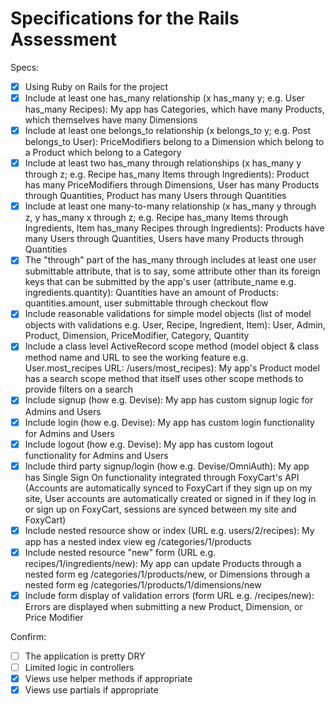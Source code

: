 # Specifications for the Rails Assessment

Specs:
- [x] Using Ruby on Rails for the project
- [x] Include at least one has_many relationship (x has_many y; e.g. User has_many Recipes): My app has Categories, which have many Products, which themselves have many Dimensions
- [x] Include at least one belongs_to relationship (x belongs_to y; e.g. Post belongs_to User): PriceModifiers belong to a Dimension which belong to a Product which belong to a Category
- [x] Include at least two has_many through relationships (x has_many y through z; e.g. Recipe has_many Items through Ingredients): Product has many PriceModifiers through Dimensions, User has many Products through Quantities, Product has many Users through Quantities
- [x] Include at least one many-to-many relationship (x has_many y through z, y has_many x through z; e.g. Recipe has_many Items through Ingredients, Item has_many Recipes through Ingredients): Products have many Users through Quantities, Users have many Products through Quantities
- [x] The "through" part of the has_many through includes at least one user submittable attribute, that is to say, some attribute other than its foreign keys that can be submitted by the app's user (attribute_name e.g. ingredients.quantity): Quantities have an amount of Products: quantities.amount, user submittable through checkout flow
- [x] Include reasonable validations for simple model objects (list of model objects with validations e.g. User, Recipe, Ingredient, Item): User, Admin, Product, Dimension, PriceModifier, Category, Quantity
- [x] Include a class level ActiveRecord scope method (model object & class method name and URL to see the working feature e.g. User.most_recipes URL: /users/most_recipes): My app's Product model has a search scope method that itself uses other scope methods to provide filters on a search
- [x] Include signup (how e.g. Devise): My app has custom signup logic for Admins and Users
- [x] Include login (how e.g. Devise): My app has custom login functionality for Admins and Users
- [x] Include logout (how e.g. Devise): My app has custom logout functionality for Admins and Users
- [x] Include third party signup/login (how e.g. Devise/OmniAuth): My app has Single Sign On functionality integrated through FoxyCart's API (Accounts are automatically synced to FoxyCart if they sign up on my site, User accounts are automatically created or signed in if they log in or sign up on FoxyCart, sessions are synced between my site and FoxyCart)
- [x] Include nested resource show or index (URL e.g. users/2/recipes): My app has a nested index view eg /categories/1/products
- [x] Include nested resource "new" form (URL e.g. recipes/1/ingredients/new): My app can update Products through a nested form eg /categories/1/products/new, or Dimensions through a nested form eg /categories/1/products/1/dimensions/new
- [x] Include form display of validation errors (form URL e.g. /recipes/new): Errors are displayed when submitting a new Product, Dimension, or Price Modifier

Confirm:
- [ ] The application is pretty DRY
- [ ] Limited logic in controllers
- [x] Views use helper methods if appropriate
- [x] Views use partials if appropriate

